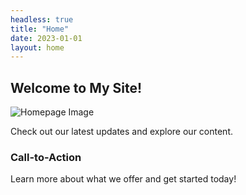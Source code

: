 ```yaml
---
headless: true
title: "Home"
date: 2023-01-01
layout: home
---
```


## Welcome to My Site!

![Homepage Image](/images/home-image.jpg)

Check out our latest updates and explore our content.

### Call-to-Action

Learn more about what we offer and get started today!


